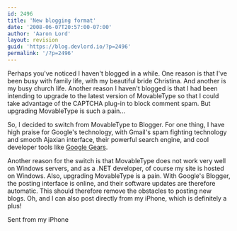 ```yaml
---
id: 2496
title: 'New blogging format'
date: '2008-06-07T20:57:00-07:00'
author: 'Aaron Lord'
layout: revision
guid: 'https://blog.devlord.io/?p=2496'
permalink: '/?p=2496'
---
```


Perhaps you've noticed I haven't blogged in a while. One reason is that I've been busy with family life, with my beautiful bride Christina.  And another is my busy church life. Another reason I haven't blogged is that I had been intending to upgrade to the latest version of MovableType so that I could take advantage of the CAPTCHA plug-in to block comment spam.  But upgrading MovableType is such a pain...<br /><p>So, I decided to switch from MovableType to Blogger. For one thing,  I have high praise for Google's technology, with Gmail's spam fighting technology and smooth Ajaxian interface, their powerful search engine, and cool developer tools like <a href="http://gears.google.com">Google Gears</a>.</p><p>Another reason for the switch is that MovableType does not work very  well on Windows servers, and as a .NET developer, of course my site is hosted on Windows. Also, upgrading MovableType is a pain. With  Google's Blogger, the posting interface is online, and their software  updates are therefore automatic. This should therefore remove the  obstacles to posting new blogs. Oh, and I can also post directly from  my iPhone, which is definitely a plus!</p><p>Sent from my iPhone</p><div class="blogger-post-footer"></div>